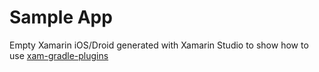 # Sample App

Empty Xamarin iOS/Droid generated with Xamarin Studio to show how to use [xam-gradle-plugins](https://github.com/oliviergauthier/xam-gradle-plugins)

